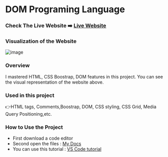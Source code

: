 # DOM Programing Language

### Check The Live Website ➡️ [Live Website](https://sekunev.github.io/Projects/31_Todo_list_DOM_add)

### Visualization of the Website
![image](https://user-images.githubusercontent.com/101554737/190360133-2ae635c2-fa0d-42af-bc80-567593b9fb84.png)




### Overview

I mastered HTML, CSS Boostrap, DOM features in this project. You can see the visual representation of the website above.

### Used in this project

👉HTML tags, Comments,Boostrap, DOM, CSS styling, CSS Grid, Media Query Positioning,etc.

### How to Use the Project

- First download a code editor
- Second open the files : [My Docs](https://github.com/Sekunev/Projects/tree/main/27_DOM_Kredi)
- You can use this tutorial : [VS Code tutorial](https://www.youtube.com/watch?v=fJEbVCrEMSE)
